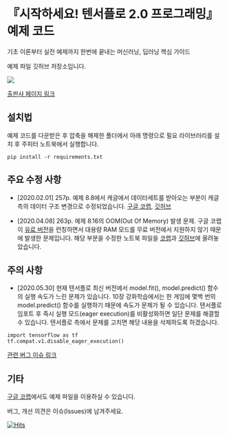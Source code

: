 # 『시작하세요! 텐서플로 2.0 프로그래밍』 예제 코드

기초 이론부터 실전 예제까지 한번에 끝내는 머신러닝, 딥러닝 핵심 가이드

예제 파일 깃허브 저장소입니다.

![](<https://raw.githubusercontent.com/wikibook/tf2/master/tf2_book.jpg>)

[출판사 페이지 링크](<https://wikibook.co.kr/tf2/>)



## 설치법

예제 코드를 다운받은 후 압축을 해제한 폴더에서 아래 명령으로 필요 라이브러리를 설치 후 주피터 노트북에서 실행합니다.

```
pip install -r requirements.txt
```



## 주요 수정 사항

- [2020.02.01] 257p. 예제 8.8에서 캐글에서 데이터세트를 받아오는 부분이 캐글측의 데이터 구조 변경으로 수정되었습니다. [구글 코랩](<https://drive.google.com/open?id=1mj7xE2W5BSMRqbdhdAYHFX-6qgqIQbxV>), [깃허브](<https://github.com/wikibook/tf2/blob/master/Chapter8.ipynb>)

- [2020.04.08] 263p. 예제 8.16의 OOM(Out Of Memory) 발생 문제. 구글 코랩이 [유료 버전](<https://colab.research.google.com/signup>)을 런칭하면서 대용량 RAM 모드를 무료 버전에서 지원하지 않기 때문에 발생한 문제입니다. 해당 부분을 수정한 노트북 파일을 [코랩](https://colab.research.google.com/drive/1oA-qEqoYr-NA4jxQ4SneTPv6NJffEzXQ)과 [깃허브](https://github.com/wikibook/tf2/blob/master/Chapter8_20200408%EC%88%98%EC%A0%95.ipynb)에 올려놓았습니다.


## 주의 사항

- [2020.05.30] 현재 텐서플로 최신 버전에서 model.fit(), model.predict() 함수의 실행 속도가 느린 문제가 있습니다. 10장 강화학습에서는 한 게임에 몇백 번의 model.predict() 함수를 실행하기 때문에 속도가 문제가 될 수 있습니다. 텐서플로 임포트 후 즉시 실행 모드(eager execution)를 비활성화하면 일단 문제를 해결할 수 있습니다. 텐서플로 측에서 문제를 고치면 해당 내용을 삭제하도록 하겠습니다.
```
import tensorflow as tf
tf.compat.v1.disable_eager_execution()
```
[관련 버그 이슈 링크](<https://github.com/tensorflow/tensorflow/issues/32104>)


## 기타

[구글 코랩](<http://bit.ly/2YqzK5E>)에서도 예제 파일을 이용하실 수 있습니다.

버그, 개선 의견은 이슈(Issues)에 남겨주세요.

[![Hits](https://hits.seeyoufarm.com/api/count/incr/badge.svg?url=https%3A%2F%2Fgithub.com%2Fwikibook%2Ftf2)](https://hits.seeyoufarm.com)
